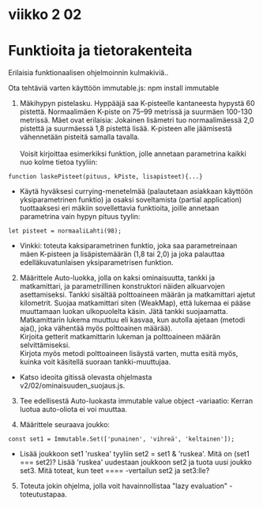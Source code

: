 # viikko 2 02


# Funktioita ja tietorakenteita

Erilaisia funktionaalisen ohjelmoinnin kulmakiviä..

Ota tehtäviä varten käyttöön immutable.js: npm install immutable 

1. Mäkihypyn pistelasku. Hyppääjä saa K-pisteelle kantaneesta hypystä 60 pistettä. Normaalimäen K-piste on 75–99 metrissä ja suurmäen 100-130 metrissä.
Mäet ovat erilaisia:  Jokainen lisämetri tuo normaalimäessä 2,0 pistettä ja suurmäessä 1,8 pistettä lisää. K-pisteen alle jäämisestä vähennetään pisteitä samalla tavalla.<br/><br/>
Voisit kirjoittaa esimerkiksi funktion, jolle annetaan parametrina kaikki nuo kolme tietoa tyyliin:

```
function laskePisteet(pituus, kPiste, lisapisteet){...}

```

* Käytä hyväksesi currying-menetelmää (palautetaan asiakkaan käyttöön yksiparametrinen funktio) ja osaksi soveltamista (partial application) tuottaaksesi eri mäkiin sovellettavia funktioita, joille annetaan parametrina vain hypyn pituus tyylin:
 
```
let pisteet = normaaliLahti(98);
```

* Vinkki: toteuta kaksiparametrinen funktio, joka saa parametreinaan mäen K-pisteen ja lisäpistemäärän (1,8 tai 2,0) ja joka palauttaa edelläkuvatunlaisen yksiparametrisen funktion.

2. Määrittele Auto-luokka, jolla on kaksi ominaisuutta, tankki ja matkamittari, ja parametrillinen konstruktori näiden alkuarvojen asettamiseksi. Tankki sisältää polttoaineen määrän ja matkamittari ajetut kilometrit. 
Suojaa matkamittari siten (WeakMap), että lukemaa ei pääse muuttamaan luokan ulkopuolelta käsin. Jätä tankki suojaamatta.
Matkamittarin lukema muuttuu eli kasvaa, kun autolla ajetaan (metodi aja(), joka vähentää myös polttoainen määrää).  
Kirjoita getterit matkamittarin lukeman ja polttoaineen määrän selvittämiseksi.  
Kirjota myös metodi polttoaineen lisäystä varten, mutta esitä myös, kuinka voit käsitellä suoraan tankki-muuttujaa.

* Katso ideoita gitissä olevasta ohjelmasta v2/02/ominaisuuden_suojaus.js.


3. Tee edellisestä Auto-luokasta immutable value object -variaatio: Kerran luotua auto-oliota ei voi  muuttaa.


4. Määrittele seuraava joukko:

```
const set1 = Immutable.Set(['punainen', 'vihreä', 'keltainen']);
```

* Lisää joukkoon set1 'ruskea' tyyliin set2 = set1 & 'ruskea'. Mitä on (set1 === set2)? Lisää 'ruskea' uudestaan joukkoon set2 ja tuota uusi joukko set3. Mitä toteat, kun teet ==== -vertailun set2 ja set3:lle?

5. Toteuta jokin ohjelma, jolla voit havainnollistaa "lazy evaluation" -toteutustapaa.

